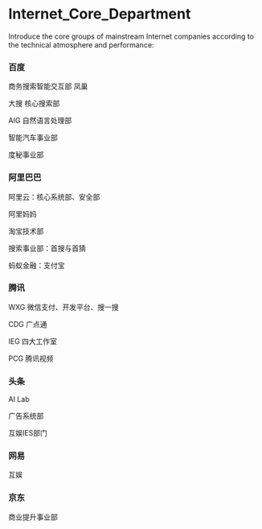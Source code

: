 # Internet_Core_Department
Introduce the core groups of mainstream Internet companies according to the technical atmosphere and performance:

### 百度
商务搜索智能交互部 凤巢

大搜 核心搜索部

AIG 自然语言处理部

智能汽车事业部

度秘事业部

### 阿里巴巴
阿里云：核心系统部、安全部

阿里妈妈

淘宝技术部

搜索事业部：首搜与首猜

蚂蚁金融：支付宝


### 腾讯
WXG 微信支付、开发平台、搜一搜

CDG 广点通

IEG 四大工作室

PCG 腾讯视频

### 头条
AI Lab

广告系统部

互娱IES部门

### 网易
互娱

### 京东
商业提升事业部

